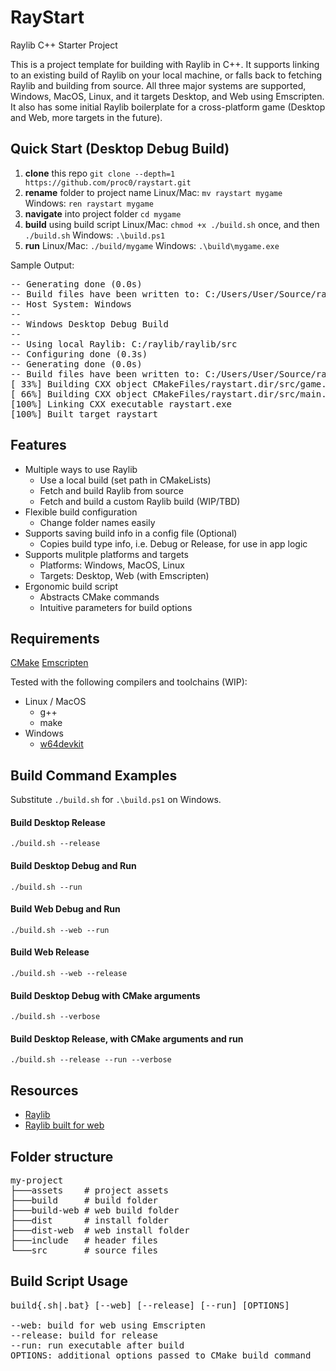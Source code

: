 # RayStart

Raylib C++ Starter Project

This is a project template for building with Raylib in C++. It supports linking to an existing build of Raylib on your local machine, or falls back to fetching Raylib and building from source. All three major systems are supported, Windows, MacOS, Linux, and it targets Desktop, and Web using Emscripten. It also has some initial Raylib boilerplate for a cross-platform game (Desktop and Web, more targets in the future).

## Quick Start (Desktop Debug Build)

1. **clone** this repo
   `git clone --depth=1 https://github.com/proc0/raystart.git`
2. **rename** folder to project name
   Linux/Mac: `mv raystart mygame`
   Windows: `ren raystart mygame`
3. **navigate** into project folder
   `cd mygame`
4. **build** using build script
   Linux/Mac: `chmod +x ./build.sh` once, and then `./build.sh`
   Windows: `.\build.ps1`
5. **run**
   Linux/Mac: `./build/mygame`
   Windows: `.\build\mygame.exe`

Sample Output:

<pre>
-- Generating done (0.0s)
-- Build files have been written to: C:/Users/User/Source/raystart/build
-- Host System: Windows
--
-- Windows Desktop Debug Build
--
-- Using local Raylib: C:/raylib/raylib/src
-- Configuring done (0.3s)
-- Generating done (0.0s)
-- Build files have been written to: C:/Users/User/Source/raystart/build
[ 33%] Building CXX object CMakeFiles/raystart.dir/src/game.cpp.obj
[ 66%] Building CXX object CMakeFiles/raystart.dir/src/main.cpp.obj
[100%] Linking CXX executable raystart.exe
[100%] Built target raystart
</pre>

## Features

- Multiple ways to use Raylib
  - Use a local build (set path in CMakeLists)
  - Fetch and build Raylib from source
  - Fetch and build a custom Raylib build (WIP/TBD)
- Flexible build configuration
  - Change folder names easily
- Supports saving build info in a config file (Optional)
  - Copies build type info, i.e. Debug or Release, for use in app logic
- Supports mulitple platforms and targets
  - Platforms: Windows, MacOS, Linux
  - Targets: Desktop, Web (with Emscripten)
- Ergonomic build script
  - Abstracts CMake commands
  - Intuitive parameters for build options

## Requirements

[CMake](https://cmake.org)
[Emscripten](https://emscripten.org)

Tested with the following compilers and toolchains (WIP):

- Linux / MacOS
  - g++
  - make
- Windows
  - [w64devkit](https://github.com/skeeto/w64devkit)

## Build Command Examples

Substitute `./build.sh` for `.\build.ps1` on Windows.

#### Build Desktop Release

`./build.sh --release`

#### Build Desktop Debug and Run

`./build.sh --run`

#### Build Web Debug and Run

`./build.sh --web --run`

#### Build Web Release

`./build.sh --web --release`

#### Build Desktop Debug with CMake arguments

`./build.sh --verbose`

#### Build Desktop Release, with CMake arguments and run

`./build.sh --release --run --verbose`

## Resources

- [Raylib](https://github.com/raysan5/raylib)
- [Raylib built for web](<https://github.com/raysan5/raylib/wiki/Working-for-Web-(HTML5)>)

## Folder structure

<pre>
my-project
├───assets    # project assets
├───build     # build folder
├───build-web # web build folder
├───dist      # install folder
├───dist-web  # web install folder
├───include   # header files
└───src       # source files
</pre>

## Build Script Usage

<pre>
build{.sh|.bat} [--web] [--release] [--run] [OPTIONS]

--web: build for web using Emscripten
--release: build for release
--run: run executable after build
OPTIONS: additional options passed to CMake build command
</pre>
